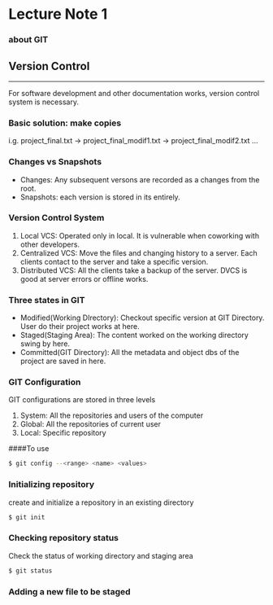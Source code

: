 # Lecture Note 1
### about GIT

## Version Control
---
For software development and other documentation works, version control system is necessary.

### Basic solution: make copies
i.g. project_final.txt -> project_final_modif1.txt -> project_final_modif2.txt ...

### Changes vs Snapshots
- Changes: Any subsequent versons are recorded as a changes from the root.
- Snapshots: each version is stored in its entirely.

### Version Control System
1. Local VCS: Operated only in local. It is vulnerable when coworking with other developers.
2. Centralized VCS: Move the files and changing history to a server. Each clients contact to the server and take a specific version.
3. Distributed VCS: All the clients take a backup of the server. DVCS is good at server errors or offline works.

### Three states in GIT
- Modified(Working DIrectory): Checkout specific version at GIT Directory. User do their project works at here.
- Staged(Staging Area): The content worked on the working directory swing by here.
- Committed(GIT Directory): All the metadata and object dbs of the project are saved in here.

### GIT Configuration
GIT configurations are stored in three levels
1. System: All the repositories and users of the computer
2. Global: All the repositories of current user
3. Local: Specific repository

####To use
```sh
$ git config --<range> <name> <values>
```

### Initializing repository
create and initialize a repository in an existing directory
```sh
$ git init
```

### Checking repository status
Check the status of working directory and staging area
```sh
$ git status
```

### Adding a new file to be staged

